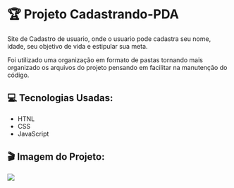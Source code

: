 <h1>🏆 Projeto Cadastrando-PDA</h1> 
<p>Site de Cadastro de usuario, onde o usuario pode cadastra seu nome, idade, seu objetivo de vida e estipular sua meta.</p> 
<p>Foi utilizado uma organização em formato de pastas tornando mais organizado os arquivos do projeto pensando em facilitar na manutenção do código.</p>

<h2>💻 Tecnologias Usadas:</h2>
<ul>
  <li>HTNL</li>
  <li>CSS</li>
  <li>JavaScript</li>
</ul>

<h2>🎬 Imagem do Projeto:</h2> 
<img src= "https://github.com/user-attachments/assets/b2af9d02-dbe2-47d6-87a7-1c0a53d4e2a5"/>
